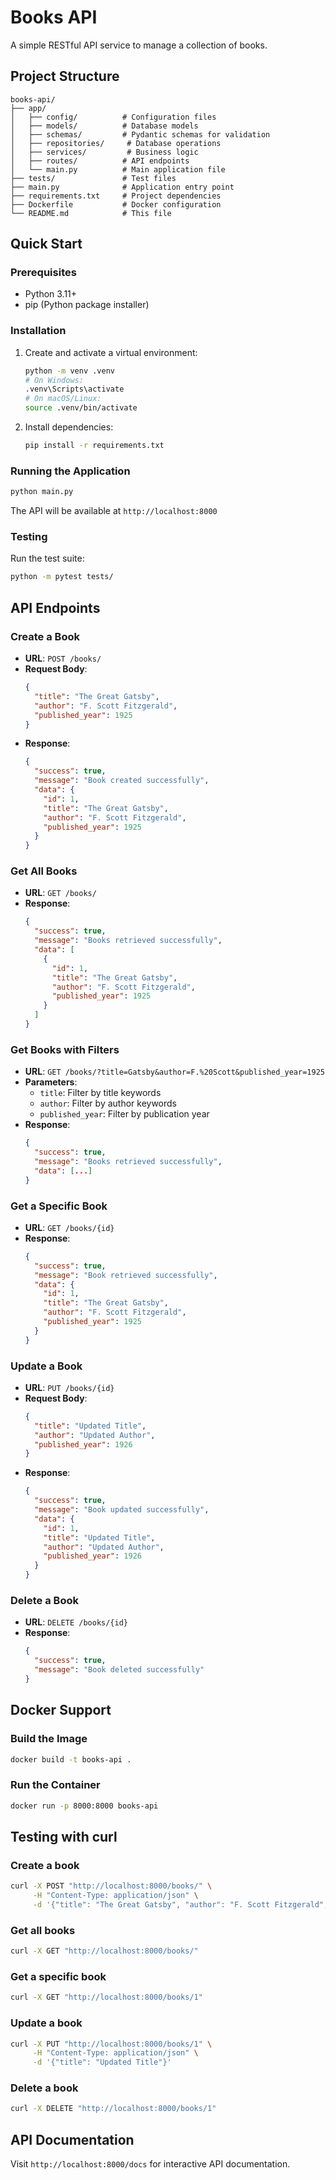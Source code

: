 # Books API

A simple RESTful API service to manage a collection of books.

## Project Structure
```
books-api/
├── app/
│   ├── config/          # Configuration files
│   ├── models/          # Database models
│   ├── schemas/         # Pydantic schemas for validation
│   ├── repositories/     # Database operations
│   ├── services/         # Business logic
│   ├── routes/          # API endpoints
│   └── main.py          # Main application file
├── tests/               # Test files
├── main.py              # Application entry point
├── requirements.txt     # Project dependencies
├── Dockerfile           # Docker configuration
└── README.md            # This file
```

## Quick Start

### Prerequisites
- Python 3.11+
- pip (Python package installer)

### Installation
1. Create and activate a virtual environment:
   ```bash
   python -m venv .venv
   # On Windows:
   .venv\Scripts\activate
   # On macOS/Linux:
   source .venv/bin/activate
   ```

2. Install dependencies:
   ```bash
   pip install -r requirements.txt
   ```

### Running the Application
```bash
python main.py
```
The API will be available at `http://localhost:8000`

### Testing
Run the test suite:
```bash
python -m pytest tests/
```

## API Endpoints

### Create a Book
- **URL**: `POST /books/`
- **Request Body**:
  ```json
  {
    "title": "The Great Gatsby",
    "author": "F. Scott Fitzgerald",
    "published_year": 1925
  }
  ```
- **Response**:
  ```json
  {
    "success": true,
    "message": "Book created successfully",
    "data": {
      "id": 1,
      "title": "The Great Gatsby",
      "author": "F. Scott Fitzgerald",
      "published_year": 1925
    }
  }
  ```

### Get All Books
- **URL**: `GET /books/`
- **Response**:
  ```json
  {
    "success": true,
    "message": "Books retrieved successfully",
    "data": [
      {
        "id": 1,
        "title": "The Great Gatsby",
        "author": "F. Scott Fitzgerald",
        "published_year": 1925
      }
    ]
  }
  ```

### Get Books with Filters
- **URL**: `GET /books/?title=Gatsby&author=F.%20Scott&published_year=1925`
- **Parameters**:
  - `title`: Filter by title keywords
  - `author`: Filter by author keywords
  - `published_year`: Filter by publication year
- **Response**:
  ```json
  {
    "success": true,
    "message": "Books retrieved successfully",
    "data": [...]
  }
  ```

### Get a Specific Book
- **URL**: `GET /books/{id}`
- **Response**:
  ```json
  {
    "success": true,
    "message": "Book retrieved successfully",
    "data": {
      "id": 1,
      "title": "The Great Gatsby",
      "author": "F. Scott Fitzgerald",
      "published_year": 1925
    }
  }
  ```

### Update a Book
- **URL**: `PUT /books/{id}`
- **Request Body**:
  ```json
  {
    "title": "Updated Title",
    "author": "Updated Author",
    "published_year": 1926
  }
  ```
- **Response**:
  ```json
  {
    "success": true,
    "message": "Book updated successfully",
    "data": {
      "id": 1,
      "title": "Updated Title",
      "author": "Updated Author",
      "published_year": 1926
    }
  }
  ```

### Delete a Book
- **URL**: `DELETE /books/{id}`
- **Response**:
  ```json
  {
    "success": true,
    "message": "Book deleted successfully"
  }
  ```

## Docker Support

### Build the Image
```bash
docker build -t books-api .
```

### Run the Container
```bash
docker run -p 8000:8000 books-api
```

## Testing with curl

### Create a book
```bash
curl -X POST "http://localhost:8000/books/" \
     -H "Content-Type: application/json" \
     -d '{"title": "The Great Gatsby", "author": "F. Scott Fitzgerald", "published_year": 1925}'
```

### Get all books
```bash
curl -X GET "http://localhost:8000/books/"
```

### Get a specific book
```bash
curl -X GET "http://localhost:8000/books/1"
```

### Update a book
```bash
curl -X PUT "http://localhost:8000/books/1" \
     -H "Content-Type: application/json" \
     -d '{"title": "Updated Title"}'
```

### Delete a book
```bash
curl -X DELETE "http://localhost:8000/books/1"
```

## API Documentation

Visit `http://localhost:8000/docs` for interactive API documentation.